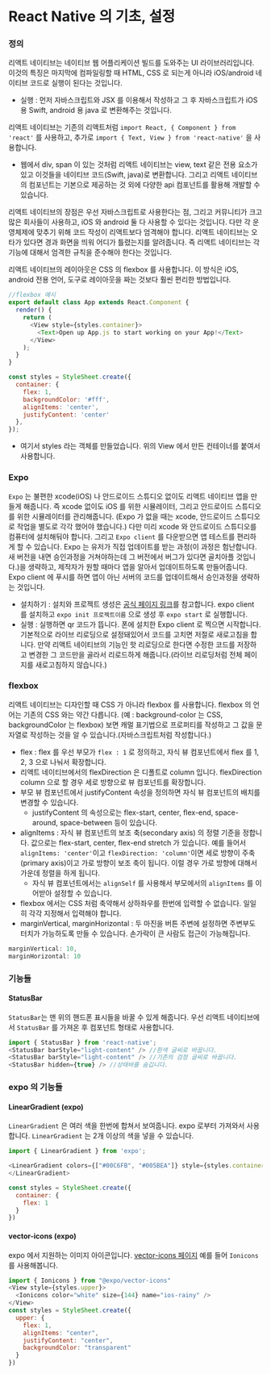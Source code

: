 # React Native 의 기초, 설정
### 정의
리액트 네이티브는 네이티브 웹 어플리케이션 빌드를 도와주는 UI 라이브러리입니다.
이것의 특징은 마지막에 컴파일링할 때 HTML, CSS 로 되는게 아니라 iOS/android 네이티브 코드로 실행이 된다는 것입니다.

- 실행 : 먼저 자바스크립트와 JSX 를 이용해서 작성하고 그 후 자바스크립트가 iOS 용 Swift, android 용 java 로 변환해주는 것입니다.

리액트 네이티브는 기존의 리액트처럼 `import React, { Component } from 'react'` 를 사용하고, 추가로 `import { Text, View } from 'react-native'` 을 사용합니다.
- 웹에서 div, span 이 있는 것처럼 리액트 네이티브는 view, text 같은 전용 요소가 있고 이것들을 네이티브 코드(Swift, java)로 변환합니다. 그리고 리액트 네이티브의 컴포넌트는 기본으로 제공하는 것 외에 다양한 api 컴포넌트를 활용해 개발할 수 있습니다.

리액트 네이티브의 장점은 우선 자바스크립트로 사용한다는 점, 그리고 커뮤니티가 크고 많은 회사들이 사용하고, iOS 와 android 둘 다 사용할 수 있다는 것입니다. 다만 각 운영체제에 맞추기 위해 코드 작성이 리액트보다 엄격해야 합니다. 리액트 네이티브는 오타가 있다면 경과 화면을 띄워 어디가 틀렸는지를 알려줍니다.
즉 리액트 네이티브는 각 기능에 대해서 엄격한 규칙을 준수해야 한다는 것입니다.

리액트 네이티브의 레이아웃은 CSS 의 flexbox 를 사용합니다. 이 방식은 iOS, android 전용 언어, 도구로 레이아웃을 짜는 것보다 훨씬 편리한 방법입니다.
```javascript
//flexbox 예시
export default class App extends React.Component {
  render() {
    return (
      <View style={styles.container}>
        <Text>Open up App.js to start working on your App!</Text>
      </View>
    );
  }
}

const styles = StyleSheet.create({
  container: {
    flex: 1,
    backgroundColor: '#fff',
    alignItems: 'center',
    justifyContent: 'center'
  },
});
```
- 여기서 styles 라는 객체를 만들었습니다. 위의 View 에서 만든 컨테이너를 붙여서 사용합니다.

### Expo
`Expo` 는 불편한 xcode(iOS) 나 안드로이드 스튜디오 없이도 리액트 네이티브 앱을 만들게 해줍니다. 즉 xcode 없이도 iOS 를 위한 시뮬레이터, 그리고 안드로이드 스튜디오를 위한 시뮬레이터를 관리해줍니다. (Expo 가 없을 때는 xcode, 안드로이드 스튜디오 로 작업을 별도로 각각 했어야 했습니다.) 다만 미리 xcode 와 안드로이드 스튜디오를 컴퓨터에 설치해둬야 합니다.
그리고 `Expo client` 를 다운받으면 앱 테스트를 편리하게 할 수 있습니다.
Expo 는 유저가 직접 업데이트를 받는 과정(이 과정은 험난합니다. 새 버전을 내면 승인과정을 거쳐야하는데 그 버전에서 버그가 있다면 골치아플 것입니다.)을 생략하고, 제작자가 원할 때마다 앱을 알아서 업데이트하도록 만들어줍니다. Expo client 에 푸시를 하면 앱이 아닌 서버의 코드를 업데이트해서 승인과정을 생략하는 것입니다.
- 설치하기 : 설치와 프로젝트 생성은 [공식 페이지 링크](https://expo.io/learn)를 참고합니다. expo client 를 설치하고 `expo init 프로젝트이름` 으로 생성 후 `expo start` 로 실행합니다.
- 실행 : 실행하면 qr 코드가 뜹니다. 폰에 설치한 Expo client 로 찍으면 시작합니다. 기본적으로 라이브 리로딩으로 설정돼있어서 코드를 고치면 저절로 새로고침을 합니다. 만약 리액트 네이티브의 기능인 핫 리로딩으로 한다면 수정한 코드를 저장하고 변경한 그 코드만을 골라서 리로드하게 해줍니다.(라이브 리로딩처럼 전체 페이지를 새로고침하지 않습니다.)

### flexbox
리액트 네이티브는 디자인할 때 CSS 가 아니라 flexbox 를 사용합니다. flexbox 의 언어는 기존의 CSS 와는 약간 다릅니다. (예 : background-color 는 CSS, backgroundColor 는 flexbox) 보면 캐멀 표기법으로 프로퍼티를 작성하고 그 값을 문자열로 작성하는 것을 알 수 있습니다.(자바스크립트처럼 작성합니다.)
- flex : flex 를 우선 부모가 `flex : 1` 로 정의하고, 자식 뷰 컴포넌트에서 flex 를 1, 2, 3 으로 나눠서 확장합니다.
- 리액트 네이티브에서의 flexDirection 은 디폴트로 column 입니다. flexDirection column 으로 할 경우 세로 방향으로 뷰 컴포넌트를 확장합니다.
- 부모 뷰 컴포넌트에서 justifyContent 속성을 정의하면 자식 뷰 컴포넌트의 배치를 변경할 수 있습니다.
  - justifyContent 의 속성으로는 flex-start, center, flex-end, space-around, space-between 등이 있습니다.
- alignItems : 자식 뷰 컴포넌트의 보조 축(secondary axis) 의 정렬 기준을 정합니다. 값으로는 flex-start, center, flex-end stretch 가 있습니다. 예를 들어서 `alignItems: 'center'`이고 `flexDirection: 'column'`이면 세로 방향이 주축(primary axis)이고 가로 방향이 보조 축이 됩니다. 이럴 경우 가로 방향에 대해서 가운데 정렬을 하게 됩니다.
  - 자식 뷰 컴포넌트에서는 `alignSelf` 를 사용해서 부모에서의 `alignItems` 를 이어받아 설정할 수 있습니다.
- flexbox 에서는 CSS 처럼 축약해서 상하좌우를 한번에 입력할 수 없습니다. 일일히 각각 지정해서 입력해야 합니다.
- marginVertical, marginHorizontal : 두 마진을 버튼 주변에 설정하면 주변부도 터치가 가능하도록 만들 수 있습니다. 손가락이 큰 사람도 접근이 가능해집니다.
```javascript
marginVertical: 10,
marginHorizontal: 10
```
### 기능들
#### StatusBar
`StatusBar`는 맨 위의 핸드폰 표시들을 바꿀 수 있게 해줍니다. 우선 리액트 네이티브에서 `StatusBar` 를 가져온 후 컴포넌트 형태로 사용합니다.
```javascript
import { StatusBar } from 'react-native';
<StatusBar barStyle="light-content" /> //흰색 글씨로 바꿉니다.
<StatusBar barStyle="light-content" /> //기존의 검정 글씨로 바꿉니다.
<StatusBar hidden={true} /> //상태바를 숨깁니다.
```

### expo 의 기능들
#### LinearGradient (expo)
`LinearGradient` 은 여러 색을 한번에 합쳐서 보여줍니다. expo 로부터 가져와서 사용합니다. `LinearGradient` 는 2개 이상의 색을 넣을 수 있습니다.
```javascript
import { LinearGradient } from 'expo';

<LinearGradient colors={["#00C6FB", "#005BEA"]} style={styles.container}>
</LinearGradient>

const styles = StyleSheet.create({
  container: {
    flex: 1
  }
})
```
#### vector-icons (expo)
expo 에서 지원하는 이미지 아이콘입니다. [vector-icons 페이지](https://expo.github.io/vector-icons/)
예를 들어 `Ionicons` 를 사용해봅니다.
```javascript
import { Ionicons } from "@expo/vector-icons"
<View style={styles.upper}>
  <Ionicons color="white" size={144} name="ios-rainy" />
</View>
const styles = StyleSheet.create({
  upper: {
    flex: 1,
    alignItems: "center",
    justifyContent: "center",
    backgroundColor: "transparent"
  }
})
```
